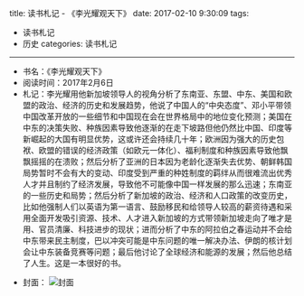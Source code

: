 title: 读书札记 - 《李光耀观天下》
date: 2017-02-10 9:30:09
tags: 
- 读书札记
- 历史
categories: 读书札记

----------
* 书名：《李光耀观天下》
* 阅读时间：2017年2月6日
* 札记：李光耀用他新加坡领导人的视角分析了东南亚、东盟、中东、美国和欧盟的政治、经济的历史和发展趋势，他说了中国人的“中央态度”、邓小平带领中国改革开放的一些细节和中国现在会在世界格局中的地位变化预测；美国在中东的决策失败、种族因素导致他逐渐的在走下坡路但他仍然比中国、印度等新崛起的大国有明显优势，这或许还会持续几十年；欧洲因为强大的历史包袱、欧盟的错误的经济政策（如欧元一体化）、福利制度和种族因素导致他飘飘摇摇的在溃败；然后分析了亚洲的日本因为老龄化逐渐失去优势、朝鲜韩国局势暂时不会有大的变动、印度受到严重的种姓制度的羁绊从而很难流出优秀人才并且制约了经济发展，导致他不可能像中国一样发展的那么迅速；东南亚的一些历史和局势；然后分析了新加坡的政治、经济和人口政策的改变历史，比如他强制人们以英语为第一语言、鼓励移民和给领导人较高的薪资待遇和采用全面开发吸引资源、技术、人才进入新加坡的方式带领新加坡走向了唯才是用、官员清廉、科技进步的现状；进而分析了中东的阿拉伯之春运动并不会给中东带来民主制度，巴以冲突可能是中东问题的唯一解决办法、伊朗的核计划会让中东装备竞赛等问题；最后他讨论了全球经济和能源的发展；然后他总结了人生。这是一本很好的书。
<!-- more -->
* 封面： 
![封面](/images/book12.png)